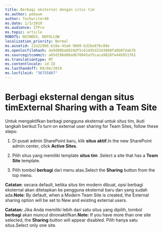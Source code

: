 ```yaml
---
title: Berbagi eksternal dengan situs tim
ms.author: pebaum
author: Techwriter40
ms.date: 1/3/2019
ms.audience: ITPro
ms.topic: article
ROBOTS: NOINDEX, NOFOLLOW
localization_priority: Normal
ms.assetid: 22a229b6-b18a-43a8-9868-b32be87bc09e
ms.openlocfilehash: da9d90ba6024df5c61d45d2343008fa0b0fdab7b
ms.sourcegitcommit: a65d196d00adb70045af5caca9828fe44b951f61
ms.translationtype: MT
ms.contentlocale: id-ID
ms.lasthandoff: 09/04/2019
ms.locfileid: "36755887"
---
```

# <a name="external-sharing-with-a-team-site"></a><span data-ttu-id="ecd75-102">Berbagi eksternal dengan situs tim</span><span class="sxs-lookup"><span data-stu-id="ecd75-102">External Sharing with a Team Site</span></span>

<span data-ttu-id="ecd75-103">Untuk mengaktifkan berbagi pengguna eksternal untuk situs tim, ikuti langkah berikut:</span><span class="sxs-lookup"><span data-stu-id="ecd75-103">To turn on external user sharing for Team Sites, follow these steps:</span></span> 
  
1. <span data-ttu-id="ecd75-104">Di pusat admin SharePoint baru, klik **situs aktif**.</span><span class="sxs-lookup"><span data-stu-id="ecd75-104">In the new SharePoint admin center, click **Active Sites**.</span></span>
  
2. <span data-ttu-id="ecd75-105">Pilih situs yang memiliki template **situs tim** .</span><span class="sxs-lookup"><span data-stu-id="ecd75-105">Select a site that has a **Team Site** template.</span></span> 
  
3. <span data-ttu-id="ecd75-106">Pilih tombol **berbagi** dari menu atas.</span><span class="sxs-lookup"><span data-stu-id="ecd75-106">Select the **Sharing** button from the top menu.</span></span> 
  
 <span data-ttu-id="ecd75-107">**Catatan**: secara default, ketika situs tim modern dibuat, opsi berbagi eksternal akan ditetapkan ke pengguna eksternal baru dan yang sudah ada.</span><span class="sxs-lookup"><span data-stu-id="ecd75-107">**Note**: By default, when a Modern Team Site is created, the External sharing option will be set to New and existing external users.</span></span> 
  
 <span data-ttu-id="ecd75-108">**Catatan:** Jika Anda memiliki lebih dari satu situs yang dipilih, tombol **berbagi** akan muncul dinonaktifkan.</span><span class="sxs-lookup"><span data-stu-id="ecd75-108">**Note:** If you have more than one site selected, the **Sharing** button will appear disabled.</span></span> <span data-ttu-id="ecd75-109">Pilih hanya satu situs.</span><span class="sxs-lookup"><span data-stu-id="ecd75-109">Select only one site.</span></span> 
  

